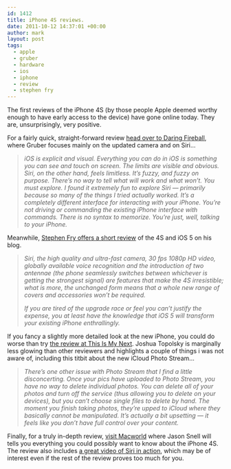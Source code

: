 ```yaml
---
id: 1412
title: iPhone 4S reviews.
date: 2011-10-12 14:37:01 +00:00
author: mark
layout: post
tags:
  - apple
  - gruber
  - hardware
  - ios
  - iphone
  - review
  - stephen fry
---
```

The first reviews of the iPhone 4S (by those people Apple deemed worthy enough to have early access to the device) have gone online today. They are, unsurprisingly, very positive.

For a fairly quick, straight-forward review [head over to Daring Fireball](http://daringfireball.net/2011/10/iphone_4s), where Gruber focuses mainly on the updated camera and on Siri&#8230;

> _iOS is explicit and visual. Everything you can do in iOS is something you can see and touch on screen. The limits are visible and obvious. Siri, on the other hand, feels limitless. It’s fuzzy, and fuzzy on purpose. There’s no way to tell what will work and what won’t. You must explore. I found it extremely fun to explore Siri — primarily because so many of the things I tried actually worked. It’s a completely different interface for interacting with your iPhone. You’re not driving or commanding the existing iPhone interface with commands. There is no syntax to memorize. You’re just, well, talking to your iPhone._

Meanwhile, [Stephen Fry offers a short review](http://www.stephenfry.com/2011/10/12/iphone-4s/single-page/) of the 4S and iOS 5 on his blog.

> _Siri, the high quality and ultra-fast camera, 30 fps 1080p HD video, globally available voice recognition and the introduction of two antennae (the phone seamlessly switches between whichever is getting the strongest signal) are features that make the 4S irresistible; what is more, the unchanged form means that a whole new range of covers and accessories won’t be required._
> 
> _If you are tired of the upgrade race or feel you can’t justify the expense, you at least have the knowledge that iOS 5 will transform your existing iPhone enthrallingly._

If you fancy a slightly more detailed look at the new iPhone, you could do worse than try [the review at This Is My Next](http://thisismynext.com/2011/10/11/iphone-4s-review/). Joshua Topolsky is marginally less glowing than other reviewers and highlights a couple of things i was not aware of, including this titbit about the new iCloud Photo Stream&#8230;

> _There’s one other issue with Photo Stream that I find a little disconcerting. Once your pics have uploaded to Photo Stream, you have no way to delete individual photos. You can delete all of your photos and turn off the service (thus allowing you to delete on your devices), but you can’t choose single files to delete by hand. The moment you finish taking photos, they’re upped to iCloud where they basically cannot be manipulated. It’s actually a bit upsetting — it feels like you don’t have full control over your content._

Finally, for a truly in-depth review, [visit Macworld](http://www.macworld.com/article/162944/2011/10/iphone_4s_its_a_sure_thing.html) where Jason Snell will tells you everything you could possibly want to know about the iPhone 4S. The review also includes [a great video of Siri in action](http://www.youtube.com/watch?v=5mNcnj2l6RE), which may be of interest even if the rest of the review proves too much for you.